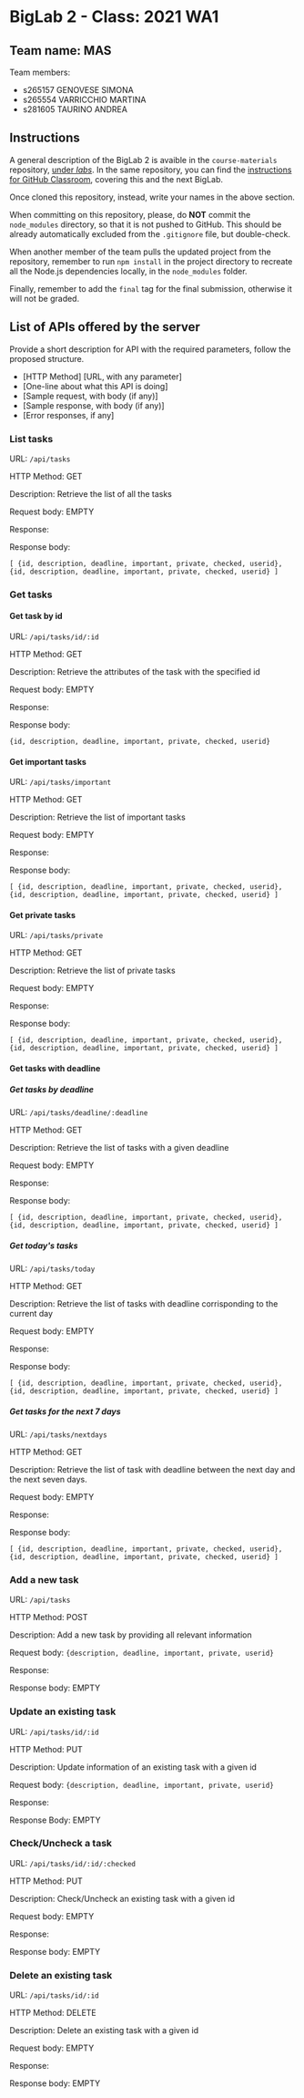 # BigLab 2 - Class: 2021 WA1

## Team name: MAS

Team members:
* s265157 GENOVESE SIMONA
* s265554 VARRICCHIO MARTINA 
* s281605 TAURINO ANDREA

## Instructions

A general description of the BigLab 2 is avaible in the `course-materials` repository, [under _labs_](https://github.com/polito-WA1-AW1-2021/course-materials/tree/main/labs/BigLab2/BigLab2.pdf). In the same repository, you can find the [instructions for GitHub Classroom](https://github.com/polito-WA1-AW1-2021/course-materials/tree/main/labs/GH-Classroom-BigLab-Instructions.pdf), covering this and the next BigLab.

Once cloned this repository, instead, write your names in the above section.

When committing on this repository, please, do **NOT** commit the `node_modules` directory, so that it is not pushed to GitHub.
This should be already automatically excluded from the `.gitignore` file, but double-check.

When another member of the team pulls the updated project from the repository, remember to run `npm install` in the project directory to recreate all the Node.js dependencies locally, in the `node_modules` folder.

Finally, remember to add the `final` tag for the final submission, otherwise it will not be graded.

## List of APIs offered by the server

Provide a short description for API with the required parameters, follow the proposed structure.

* [HTTP Method] [URL, with any parameter]
* [One-line about what this API is doing]
* [Sample request, with body (if any)]
* [Sample response, with body (if any)]
* [Error responses, if any]


### List tasks

URL: `/api/tasks`

HTTP Method: GET

Description: Retrieve the list of all the tasks

Request body: EMPTY

Response: 

Response body:
```
[ {id, description, deadline, important, private, checked, userid}, {id, description, deadline, important, private, checked, userid} ]
```

### Get tasks

#### Get task by id

URL: `/api/tasks/id/:id`

HTTP Method: GET

Description: Retrieve the attributes of the task with the specified id

Request body: EMPTY

Response: 

Response body:
```
{id, description, deadline, important, private, checked, userid}
```

#### Get important tasks

URL: `/api/tasks/important`

HTTP Method: GET

Description: Retrieve the list of important tasks

Request body: EMPTY

Response: 

Response body:
```
[ {id, description, deadline, important, private, checked, userid}, {id, description, deadline, important, private, checked, userid} ]
```

#### Get private tasks

URL: `/api/tasks/private`

HTTP Method: GET

Description: Retrieve the list of private tasks

Request body: EMPTY

Response: 

Response body:
```
[ {id, description, deadline, important, private, checked, userid}, {id, description, deadline, important, private, checked, userid} ]
```
#### Get tasks with deadline 

##### Get tasks by deadline

URL: `/api/tasks/deadline/:deadline`

HTTP Method: GET

Description: Retrieve the list of tasks with a given deadline

Request body: EMPTY

Response: 

Response body:
```
[ {id, description, deadline, important, private, checked, userid}, {id, description, deadline, important, private, checked, userid} ]
```

##### Get today's tasks

URL: `/api/tasks/today`

HTTP Method: GET

Description: Retrieve the list of tasks with deadline corrisponding to the current day

Request body: EMPTY

Response: 

Response body:
```
[ {id, description, deadline, important, private, checked, userid}, {id, description, deadline, important, private, checked, userid} ]

```
##### Get tasks for the next 7 days

URL: `/api/tasks/nextdays`

HTTP Method: GET

Description: Retrieve the list of task with deadline between the next day and the next seven days.

Request body: EMPTY

Response: 

Response body:
```
[ {id, description, deadline, important, private, checked, userid}, {id, description, deadline, important, private, checked, userid} ]
```

### Add a new task

URL: `/api/tasks`

HTTP Method: POST

Description: Add a new task by providing all relevant information

Request body: `{description, deadline, important, private, userid}`

Response: 

Response body: EMPTY

### Update an existing task

URL: `/api/tasks/id/:id`

HTTP Method: PUT

Description: Update information of an existing task with a given id 

Request body: `{description, deadline, important, private, userid}`

Response:

Response Body: EMPTY

### Check/Uncheck a task

URL: `/api/tasks/id/:id/:checked`

HTTP Method: PUT

Description: Check/Uncheck an existing task with a given id

Request body: EMPTY

Response: 

Response body: EMPTY 


### Delete an existing task

URL: `/api/tasks/id/:id`

HTTP Method: DELETE

Description: Delete an existing task with a given id

Request body: EMPTY

Response: 

Response body: EMPTY
